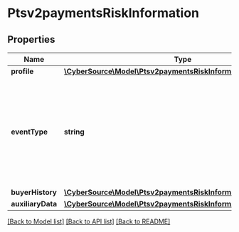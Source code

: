 # Ptsv2paymentsRiskInformation

## Properties
Name | Type | Description | Notes
------------ | ------------- | ------------- | -------------
**profile** | [**\CyberSource\Model\Ptsv2paymentsRiskInformationProfile**](Ptsv2paymentsRiskInformationProfile.md) |  | [optional] 
**eventType** | **string** | Specifies one of the following types of events: - login - account_creation - account_update For regular payment transactions, do not send this field. | [optional] 
**buyerHistory** | [**\CyberSource\Model\Ptsv2paymentsRiskInformationBuyerHistory**](Ptsv2paymentsRiskInformationBuyerHistory.md) |  | [optional] 
**auxiliaryData** | [**\CyberSource\Model\Ptsv2paymentsRiskInformationAuxiliaryData[]**](Ptsv2paymentsRiskInformationAuxiliaryData.md) |  | [optional] 

[[Back to Model list]](../README.md#documentation-for-models) [[Back to API list]](../README.md#documentation-for-api-endpoints) [[Back to README]](../README.md)


